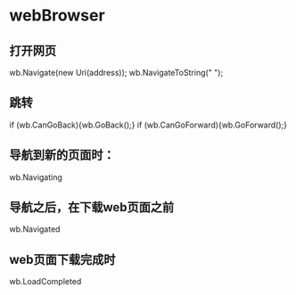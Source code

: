 # webBrowser

## 打开网页
wb.Navigate(new Uri(address));
wb.NavigateToString("<html><body></body></html > ");

## 跳转
if (wb.CanGoBack){wb.GoBack();}
if (wb.CanGoForward){wb.GoForward();}


## 导航到新的页面时：
wb.Navigating

## 导航之后，在下载web页面之前
wb.Navigated

## web页面下载完成时
wb.LoadCompleted
